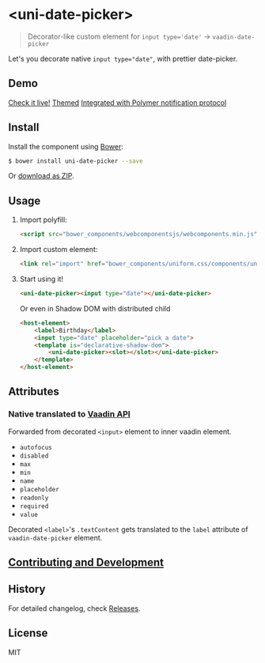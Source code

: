 # &lt;uni-date-picker&gt;

> Decorator-like custom element for `input type='date'` -> `vaadin-date-picker`

Let's you decorate native `input type="date"`, with prettier date-picker.

## Demo

[Check it live!](https://starcounter.github.io/uniform.css/components/uni-date-picker)
[Themed](https://starcounter.github.io/uniform.css/components/uni-date-picker/theming.html)
[Integrated with Polymer notification protocol](https://starcounter.github.io/uniform.css/components/polymer-binding.html)

## Install

Install the component using [Bower](http://bower.io/):

```sh
$ bower install uni-date-picker --save
```

Or [download as ZIP](https://github.com/Starcounter/uniform.css/archive/master.zip).

## Usage

1. Import polyfill:

    ```html
    <script src="bower_components/webcomponentsjs/webcomponents.min.js"></script>
    ```

2. Import custom element:

    ```html
    <link rel="import" href="bower_components/uniform.css/components/uni-date-picker/uni-date-picker.html">
    ```

3. Start using it!

    ```html
    <uni-date-picker><input type="date"></uni-date-picker>
    ```
    Or even in Shadow DOM with distributed child
    ```html
    <host-element>
        <label>Birthday</label>
        <input type="date" placeholder="pick a date">
        <template is="declarative-shadow-dom">
            <uni-date-picker><slot></slot></uni-date-picker>
        </template>
    </host-element>
    ```

## Attributes

### Native translated to [Vaadin API](https://vaadin.com/components/vaadin-date-picker/html-api)
Forwarded from decorated `<input>` element to inner vaadin element.

- `autofocus`
- `disabled`
- `max`      
- `min`      
- `name`     
- `placeholder`
- `readonly`
- `required`
- `value`    

Decorated `<label>`'s `.textContent` gets translated to the `label` attribute of `vaadin-date-picker` element.


## [Contributing and Development](CONTRIBUTING.md)

## History

For detailed changelog, check [Releases](https://github.com/Starcounter/Uniform.css/releases).

## License

MIT
